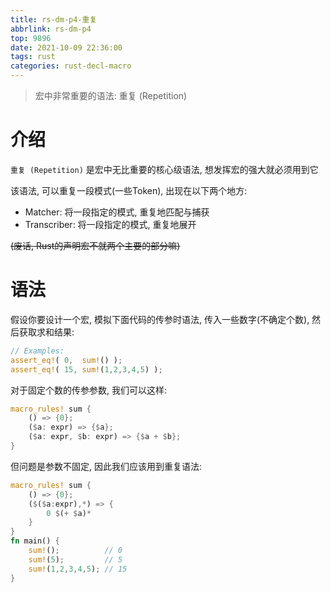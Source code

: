 ```yaml
---
title: rs-dm-p4-重复
abbrlink: rs-dm-p4
top: 9896
date: 2021-10-09 22:36:00
tags: rust
categories: rust-decl-macro
---
```

> 宏中非常重要的语法: 重复 (Repetition)
<!-- more -->
# 介绍
`重复 (Repetition)` 是宏中无比重要的核心级语法, 想发挥宏的强大就必须用到它  

该语法, 可以重复一段模式(一些Token), 出现在以下两个地方:  
- Matcher: 将一段指定的模式, 重复地匹配与捕获
- Transcriber: 将一段指定的模式, 重复地展开

~~(废话, Rust的声明宏不就两个主要的部分嘛)~~


# 语法
假设你要设计一个宏, 模拟下面代码的传参时语法, 传入一些数字(不确定个数), 然后获取求和结果:  
```rust
// Examples:
assert_eq!( 0,  sum!() );
assert_eq!( 15, sum!(1,2,3,4,5) );
```

对于固定个数的传参参数, 我们可以这样:  
```rust
macro_rules! sum {
    () => {0};
	($a: expr) => {$a};
    ($a: expr, $b: expr) => {$a + $b};
}
```

但问题是参数不固定, 因此我们应该用到重复语法:
```rust
macro_rules! sum {
    () => {0};
	($($a:expr),*) => {
		0 $(+ $a)*
	}
}
fn main() {
	sum!();          // 0
	sum!(5);         // 5
	sum!(1,2,3,4,5); // 15
}
```




